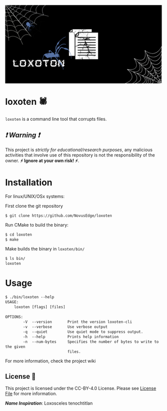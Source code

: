 <img src="./loxoten-logo.png" align="center" />

# loxoten :spider:

`loxoten` is a command line tool that corrupts files.

##  _:exclamation: Warning :exclamation:_
This project is _strictly for educational/research purposes_, any malicious activities that involve use of this repository is not the responsibility of the owner.
**:zap: Ignore at your own risk! :zap:**.


# Installation

For linux/UNIX/OSx systems:

First clone the git repository
```console
$ git clone https://github.com/NovusEdge/loxoten
```

Run CMake to build the binary:
```console
$ cd loxoten
$ make
```

Make builds the binary in `loxoten/bin/`

```console
$ ls bin/
loxoten
```

# Usage

```console
$ ./bin/loxoten --help
USAGE:
    loxoten [flags] [files]

OPTIONS:
        -V  --version       Print the version loxoten-cli
        -v  --verbose       Use verbose output
        -q  --quiet         Use quiet mode to suppress output.
        -h  --help          Prints help information
        -n  --num-bytes     Specifies the number of bytes to write to the given
                            files.
```

For more information, check the project wiki

## License :scroll:
This project is licensed under the CC-BY-4.0 License. Please see [License File](LICENSE) for more information.


***Name Inspiration***: Loxosceles tenochtitlan

